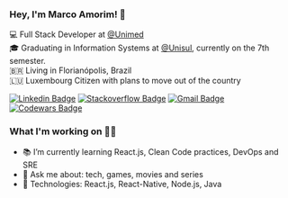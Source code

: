 ### Hey, I'm Marco Amorim! 👋

💻 Full Stack Developer at [@Unimed](https://www.linkedin.com/company/unimeddobrasil/) <br>
🎓 Graduating in Information Systems at [@Unisul](http://www.unisul.br/), currently on the 7th semester. <br>
🇧🇷 Living in Florianópolis, Brazil <br>
🇱🇺 Luxembourg Citizen with plans to move out of the country <br>


[![Linkedin Badge](https://img.shields.io/badge/-marcoamorim95-blue?style=flat-square&logo=Linkedin&logoColor=white&link=https://www.linkedin.com/in/marcoamorim95/)](https://www.linkedin.com/in/marcoamorim95)
[![Stackoverflow Badge](https://img.shields.io/badge/-Stackoverflow-4CA143?style=flat-square&logo=Stackoverflow&logoColor=white&link=https://stackoverflow.com/users/12823161/marco-amorim)](https://stackoverflow.com/users/12823161/marco-amorim)
[![Gmail Badge](https://img.shields.io/badge/email-marcoamorim95@hotmail.com-blue?logo=mail.ru&style=flat-square&logoColor=blue&link=mailto:marcoamorim95@hotmail.com)](mailto:marcoamorim95@hotmail.com)
[![Codewars Badge](https://www.codewars.com/users/marco-amorim/badges/micro)](https://www.codewars.com/users/marco-amorim/)


### What I'm working on 👨‍💻


- 📚 I’m currently learning React.js, Clean Code practices, DevOps and SRE
- 💬 Ask me about: tech, games, movies and series 
- 🚀 Technologies: React.js, React-Native, Node.js, Java

